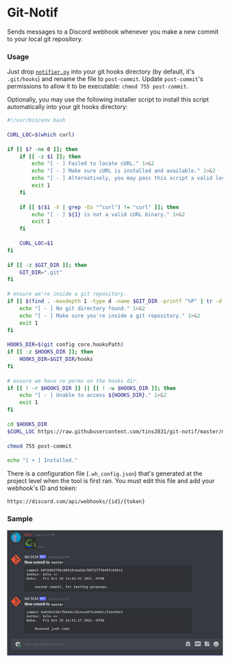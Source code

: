 # Git-Notif
Sends messages to a Discord webhook whenever you make a new commit to your local git repository.

### Usage
Just drop [`notifier.py`](notifier.py) into your git hooks directory (by default, it's `.git/hooks`) and rename the file to `post-commit`. Update `post-commit`'s permissions to allow it to be executable: `chmod 755 post-commit`.

Optionally, you may use the following installer script to install this script automatically into your git hooks directory:
```bash
#!/usr/bin/env bash

CURL_LOC=$(which curl)

if [[ $? -ne 0 ]]; then
    if [[ -z $1 ]]; then
        echo "[ - ] Failed to locate cURL." 1>&2
        echo "[ - ] Make sure cURL is installed and available." 1>&2
        echo "[ - ] Alternatively, you may pass this script a valid location to a cURL binary as it's first argument." 1>&2
        exit 1
    fi

    if [[ $($1 -V | grep -Eo "^curl") != "curl" ]]; then
        echo "[ - ] ${1} is not a valid cURL binary." 1>&2
        exit 1
    fi

    CURL_LOC=$1
fi

if [[ -z $GIT_DIR ]]; then
    GIT_DIR=".git"
fi

# ensure we're inside a git repository.
if [[ $(find . -maxdepth 1 -type d -name $GIT_DIR -printf "%P" | tr -d "\n") != $GIT_DIR ]]; then
    echo "[ - ] No git directory found." 1>&2
    echo "[ - ] Make sure you're inside a git repository." 1>&2
    exit 1
fi

HOOKS_DIR=$(git config core.hooksPath)
if [[ -z $HOOKS_DIR ]]; then
    HOOKS_DIR=$GIT_DIR/hooks
fi

# ensure we have rw perms on the hooks dir.
if [[ ! -r $HOOKS_DIR ]] || [[ ! -w $HOOKS_DIR ]]; then
    echo "[ - ] Unable to access ${HOOKS_DIR}." 1>&2
    exit 1
fi

cd $HOOKS_DIR
$CURL_LOC https://raw.githubusercontent.com/tins2831/git-notif/master/notifier.py --output post-commit

chmod 755 post-commit

echo "[ + ] Installed."
```

There is a configuration file (`.wh_config.json`) that's generated at the project level when the tool is first ran. You must edit this file and add your webhook's ID and token:
```
https://discord.com/api/webhooks/{id}/{token}
```

### Sample
![Sample image](2021-10-29_15-00.png)
